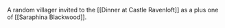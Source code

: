 A random villager invited to the [[Dinner at Castle Ravenloft]] as a plus one of [[Saraphina Blackwood]].